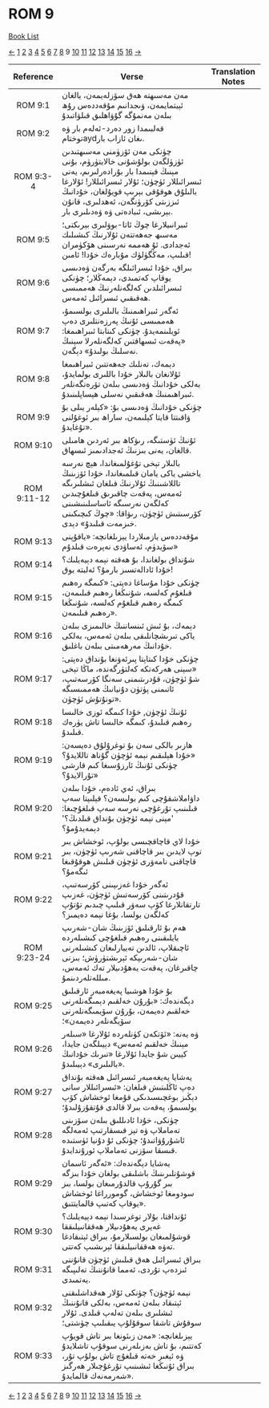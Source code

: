 # ROM 9
[Book List](../README.md)

[<-](./chapter_8.md) [1](./chapter_1.md) [2](./chapter_2.md) [3](./chapter_3.md) [4](./chapter_4.md) [5](./chapter_5.md) [6](./chapter_6.md) [7](./chapter_7.md) [8](./chapter_8.md) 9 [10](./chapter_10.md) [11](./chapter_11.md) [12](./chapter_12.md) [13](./chapter_13.md) [14](./chapter_14.md) [15](./chapter_15.md) [16](./chapter_16.md) [->](./chapter_10.md)

| Reference | Verse | Translation Notes |
|:---------:|-------|-------------------|
|ROM 9:1|مەن مەسىھتە ھەق سۆزلەيمەن، يالغان ئېيتمايمەن، ۋىجدانىم مۇقەددەس رۇھ بىلەن مەنمۇگە گۇۋاھلىق قىلۋاتىدۇ||
|ROM 9:2|قەلبىمدا زور دەرد-ئەلەم بار ۋە توختامaydىغان ئازاب بار.||
|ROM 9:3-4|چۈنكى مەن ئۆزۈمنى مەسىھتىدىن ئۈزۈلگەن بولۇشۇنى خالايتۈرۈم، بۇنى مېنىڭ قېنىمدا بار بۇرادەرلىرىم، يەنى ئىسرائىللار ئۈچۈن؛ ئۇلار ئىسرائىللار! ئۇلارغا بالىلۇق ھوقۇقى بېرىپ قويۇلغان، خۇدانىڭ ئىززىتى كۆرۈنگەن، ئەھدلىرى، قانۇن بېرىشى، ئىبادەتى ۋە ۋەدىلىرى بار.||
|ROM 9:5|ئىبرانىيلارغا چوڭ ئاتا-بوۋلىرى بېرىكتى؛ مەسىھ جەھەتتەن ئۇلارنىڭ كىشىلىك ئەجدادى. ئۇ ھەممە نەرسىنى ھۆكۈمران قىلىپ، مەڭگۈلۈك مۇبارەك خۇدا! ئامىن!||
|ROM 9:6|بىراق، خۇدا ئىسرائىلگە بەرگەن ۋەدىسى يوقاپ كەتمىدى، دېمەڭلار؛ چۈنكى ئىسرائىلدىن كەلگەنلەرنىڭ ھەممىسى ھەقىقىي ئىسرائىل ئەمەس.||
|ROM 9:7|ئەگەر ئىبراھىمنىڭ بالىلىرى بولسىمۇ، ھەممىسى ئۇنىڭ پەرزەنتلىرى دەپ ئويلىنمەيدۇ. چۈنكى كىتابتا ئىبراھىمغا: «پەقەت ئىسھاقتىن كەلگەنلەرلا سېنىڭ نەسلىڭ بولىدۇ» دېگەن.||
|ROM 9:8|دېمەك، تەنلىك جەھەتتىن ئىبراھىمغا ئۇلانغان بالىلار خۇدا باللىرى بولمايدۇ، بەلكى خۇدانىڭ ۋەدىسى بىلەن تۆرەنگەنلەر ئىبراھىمنىڭ ھەقىقىي نەسلى ھېساپلىنىدۇ.||
|ROM 9:9|چۈنكى خۇدانىڭ ۋەدىسى بۇ: «كېلەر يىلى بۇ ۋاقىتتا قايتا كېلىمەن، ساراھ بىر ئوغۇلنى تۇغايدۇ».||
|ROM 9:10|ئۇنىڭ ئۈستىگە، رىۋكاھ بىر ئەردىن ھامىلى قالغان، يەنى بىزنىڭ ئەجدادىمىز ئىسھاق.||
|ROM 9:11-12|بالىلار تېخى تۇغۇلمىغاندا، ھېچ نەرسە ياخشى ياكى يامان قىلمىغاندا، خۇدا ئۆزىنىڭ تاللاشىنىڭ ئۇلارنىڭ قىلغان ئىشلىرىگە ئەمەس، پەقەت چاقىرىق قىلغۇچىدىن كەلگەن نەرسىگە ئاساسلىنىشىنى كۆرسىتىش ئۈچۈن، رىۋاقا: «چوڭ كىچىكىنى خىزمەت قىلىدۇ» دېدى.||
|ROM 9:13|مۇقەددەس يازمىلاردا يېزىلغانچە: «ياقۇپنى سۆيدۈم، ئەساۋدى نەپرەت قىلدۇم»||
|ROM 9:14|شۇنداق بولغاندا، بۇ ھەقتە نېمە دېيەيلىك؟ خۇدا ئادالەتسىز بارمۇ؟ ئەلبتە يوق!||
|ROM 9:15|چۈنكى خۇدا مۇساغا دەپتى: «كىمگە رەھىم قىلغۇم كەلسە، شۇنىڭغا رەھىم قىلىمەن، كىمگە رەھىم قىلغۇم كەلسە، شۇنىڭغا رەھىم قىلىمەن».||
|ROM 9:16|دېمەك، بۇ ئىش ئىنساننىڭ خالىمىزى بىلەن ياكى تىرىشچانلىقى بىلەن ئەمەس، بەلكى خۇدانىڭ مەرھەمىتى بىلەن باغلىق.||
|ROM 9:17|چۈنكى خۇدا كىتاپتا پىرئەۋنغا بۇنداق دەپتى: «سېنى ھەركەتكە كەلتۈرگەندە، ماڭا تېخى شۇ ئۈچۈن، قۇدرىتىمنى سەنگا كۆرسەتىپ، ئاتىمنى پۈتۈن دۇنيانىڭ ھەممىسىگە تونۇتۇش ئۈچۈن».||
|ROM 9:18|ئۇنىڭ ئۈچۈن, خۇدا كىمگە ئوزى خالىسا رەھىم قىلىدۇ، كىمگە خالىسا تاش يۈرەك قىلىدۇ.||
|ROM 9:19|ھازىر بالكى سەن بۇ توغرۇلۇق دەيسەن: «خۇدا ھېلىقىم نېمە ئۈچۈن گۇناھ تاللايدۇ؟ چۈنكى ئۇنىڭ ئارزۇسىغا كىم قارشى تۇرالايدۇ؟»||
|ROM 9:20|بىراق، ئەي ئادەم، خۇدا بىلەن داۋاملاشقۇچى كىم بولىسەن؟ قېلىپتا سەپ قىلىنىپ تۇرغۇچى نەرسە سەپ قىلغۇچىغا: 'مېنى نېمە ئۈچۈن بۇنداق قىلدىڭ؟' دېمەيدۇمۇ؟||
|ROM 9:21|خۇدا لاي قاچاقچىسى بولۇپ، ئوخشاش بىر توپ لايدىن بىر قاچاقنى شەرىپ ئۈچۈن، بىر قاچاقنى نامەۋرى ئۈچۈن قىلىش ھوقۇقىغا ئىگەمۇ؟||
|ROM 9:22|ئەگەر خۇدا غەزىپىنى كۆرسەتىپ، قۇدرىتىنى كۆرسەتىش ئۈچۈن، غەزىپ تارتقانلارغا كۆپ سەۋر قىلىپ چىدىم تۇتۇپ كەلگەن بولسا، بۇغا نېمە دەيمىز؟||
|ROM 9:23-24|ھەم بۇ ئارقىلىق ئۆزىنىڭ شان-شەرىپ بايلىقىنى رەھىم قىلغۇچى كىشىلەردە ئاچىقلاپ، ئالدىن تەييارلىغان كىشىلەرنى شان-شەرىپكە ئېرىشتۈرۈش؛ بىزنى چاقىرغان، پەقەت يەھۇدىيلار تەك ئەمەس، مىللەتلەردىنمۇ.||
|ROM 9:25|بۇ خۇدا ھوشىيا پەيغەمبەر ئارقىلىق دېگەندەك: «بۇرۇن خەلقىم دېمىگەنلەرنى خەلقىم دەيمەن، بۇرۇن سۆيمىگەنلەرنى سۆيگەنلەر دەيمەن»؛||
|ROM 9:26|ۋە يەنە: «ئۆتكەن كۈنلەردە ئۇلارغا «سىلەر مېنىڭ خەلقىم ئەمەس» دېيىلگەن جايدا، كېيىن شۇ جايدا ئۇلارغا «تىرىك خۇدانىڭ بالىلىرى» دېيىلىدۇ».||
|ROM 9:27|يەشايا پەيغەمبەر ئىسرائىل ھەقتە بۇنداق دەپ ئاڭلىتىش قىلغان: «ئىسرائىللار سانى دېڭىز بوغچىسىدىكى قۇمغا ئوخشاش كۆپ بولسىمۇ، پەقەت بىرلا قالدى قۇتقۇزۇلىدۇ؛||
|ROM 9:28|چۈنكى، خۇدا ئادىللىق بىلەن سۆزىنى تەماملاپ ۋە تېز قىسقارتىپ ئەمەلگە ئاشۇرۇۋاتىدۇ؛ چۈنكى ئۇ دۇنيا ئۈستىدە قىسقا سۆزنى تەماملاپ ئورۇندايدۇ.||
|ROM 9:29|يەشايا دېگەندەك: «ئەگەر ئاسمان قوشۇنلىرىنىڭ باشلىقى بولغان خۇدا بىزگە بىر گۇرۇپ قالدۇرمىغان بولسا، بىز سودومغا ئوخشاش، گومورراغا ئوخشاش يوقاپ كەتىپ قالمايتتىق».||
|ROM 9:30|ئۇنداقتا، بۇلار توغرسىدا نېمە دېيەيلىك؟ غەيرى يەھۇدىيلار ھەققانىيلىققا قوشۇلمىغان بولسىلارمۇ، بىراق ئېتىقادغا تەۋە ھەققانىيلىققا ئېرىشىپ كەتتى.||
|ROM 9:31|بىراق ئىسرائىل ھەق قىلىش ئۈچۈن قانۇننى ئىزدەپ تۇردى، ئەمما قانۇننىڭ تەلىپىگە يەتمىدى.||
|ROM 9:32|نېمە ئۈچۈن؟ چۈنكى ئۇلار ھەقداشلىقنى ئېتىقاد بىلەن ئەمەس، بەلكى قانۇننىڭ ئىشلىرى بىلەن تەلەپ قىلدى. ئۇلار سوقۇش تاشقا سوقۇلۇپ يىقىلىپ چۈشتى؛||
|ROM 9:33|يېزىلغانچە: «مەن زىئونغا بىر تاش قويۇپ كەتتىم، بۇ تاش بەزىلەرنى سوقۇپ تاشلايدۇ ۋە ئېغىر خەتە قىلغۇچ تاش بولۇپ تۇر، بىراق ئۇنىڭغا ئىشىنىپ تۇرغۇچىلار ھەرگىز شەرمەنەك قالمايدۇ».||


[<-](./chapter_8.md) [1](./chapter_1.md) [2](./chapter_2.md) [3](./chapter_3.md) [4](./chapter_4.md) [5](./chapter_5.md) [6](./chapter_6.md) [7](./chapter_7.md) [8](./chapter_8.md) 9 [10](./chapter_10.md) [11](./chapter_11.md) [12](./chapter_12.md) [13](./chapter_13.md) [14](./chapter_14.md) [15](./chapter_15.md) [16](./chapter_16.md) [->](./chapter_10.md)
